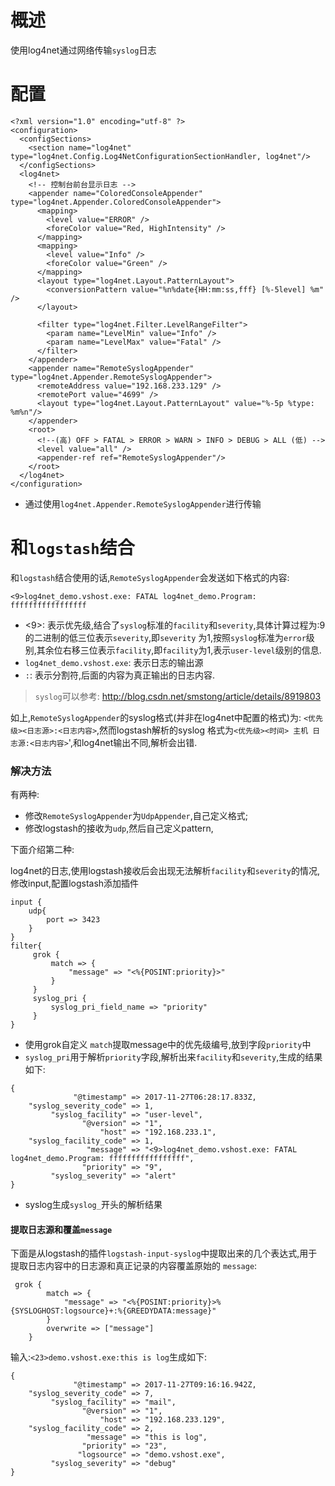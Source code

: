 # 概述
使用log4net通过网络传输`syslog`日志
# 配置
``` 
<?xml version="1.0" encoding="utf-8" ?>
<configuration>
  <configSections>
    <section name="log4net" type="log4net.Config.Log4NetConfigurationSectionHandler, log4net"/>
  </configSections>
  <log4net>
    <!-- 控制台前台显示日志 -->
    <appender name="ColoredConsoleAppender" type="log4net.Appender.ColoredConsoleAppender">
      <mapping>
        <level value="ERROR" />
        <foreColor value="Red, HighIntensity" />
      </mapping>
      <mapping>
        <level value="Info" />
        <foreColor value="Green" />
      </mapping>
      <layout type="log4net.Layout.PatternLayout">
        <conversionPattern value="%n%date{HH:mm:ss,fff} [%-5level] %m" />
      </layout>

      <filter type="log4net.Filter.LevelRangeFilter">
        <param name="LevelMin" value="Info" />
        <param name="LevelMax" value="Fatal" />
      </filter>
    </appender>
    <appender name="RemoteSyslogAppender" type="log4net.Appender.RemoteSyslogAppender">
      <remoteAddress value="192.168.233.129" />
      <remotePort value="4699" />
      <layout type="log4net.Layout.PatternLayout" value="%-5p %type: %m%n"/>
    </appender>
    <root>
      <!--(高) OFF > FATAL > ERROR > WARN > INFO > DEBUG > ALL (低) -->
      <level value="all" />
      <appender-ref ref="RemoteSyslogAppender"/>
    </root>
  </log4net>
</configuration>
```
* 通过使用`log4net.Appender.RemoteSyslogAppender`进行传输

# 和`logstash`结合
和`logstash`结合使用的话,`RemoteSyslogAppender`会发送如下格式的内容:
``` 
<9>log4net_demo.vshost.exe: FATAL log4net_demo.Program: fffffffffffffffff
```
* <9>: 表示优先级,结合了`syslog`标准的`facility`和`severity`,具体计算过程为:9的二进制的低三位表示`severity`,即`severity`
为1,按照`syslog`标准为`error`级别,其余位右移三位表示`facility`,即`facility`为1,表示`user-level`级别的信息.
* `log4net_demo.vshost.exe`: 表示日志的输出源
* `:`: 表示分割符,后面的内容为真正输出的日志内容.

> `syslog`可以参考: http://blog.csdn.net/smstong/article/details/8919803

如上,`RemoteSyslogAppender`的syslog格式(并非在log4net中配置的格式)为: `<优先级><日志源>:<日志内容>`,然而logstash解析的syslog
格式为`<优先级><时间> 主机 日志源:<日志内容>`',和log4net输出不同,解析会出错.

### 解决方法
有两种:
* 修改`RemoteSyslogAppender`为`UdpAppender`,自己定义格式;
* 修改logstash的接收为`udp`,然后自己定义pattern,

下面介绍第二种:

log4net的日志,使用logstash接收后会出现无法解析`facility`和`severity`的情况,修改input,配置logstash添加插件
``` 
input {
    udp{
        port => 3423
    }
}
filter{
     grok {
         match => {
             "message" => "<%{POSINT:priority}>"
         }
     }   
     syslog_pri {
         syslog_pri_field_name => "priority"
     }
}
```
* 使用grok自定义 `match`提取message中的优先级编号,放到字段`priority`中
* `syslog_pri`用于解析`priority`字段,解析出来`facility`和`severity`,生成的结果如下:
``` 
{
              "@timestamp" => 2017-11-27T06:28:17.833Z,
    "syslog_severity_code" => 1,
         "syslog_facility" => "user-level",
                "@version" => "1",
                    "host" => "192.168.233.1",
    "syslog_facility_code" => 1,
                 "message" => "<9>log4net_demo.vshost.exe: FATAL log4net_demo.Program: fffffffffffffffff",
                "priority" => "9",
         "syslog_severity" => "alert"
}
```
* syslog生成`syslog_`开头的解析结果

#### 提取日志源和覆盖`message`
下面是从logstash的插件`logstash-input-syslog`中提取出来的几个表达式,用于提取日志内容中的日志源和真正记录的内容覆盖原始的
`message`:
``` 
 grok {
        match => {
            "message" => "<%{POSINT:priority}>%{SYSLOGHOST:logsource}+:%{GREEDYDATA:message}"
        }
        overwrite => ["message"]
    }
```
输入:`<23>demo.vshost.exe:this is log`生成如下:
``` 
{
              "@timestamp" => 2017-11-27T09:16:16.942Z,
    "syslog_severity_code" => 7,
         "syslog_facility" => "mail",
                "@version" => "1",
                    "host" => "192.168.233.129",
    "syslog_facility_code" => 2,
                 "message" => "this is log",
                "priority" => "23",
               "logsource" => "demo.vshost.exe",
         "syslog_severity" => "debug"
}
```
